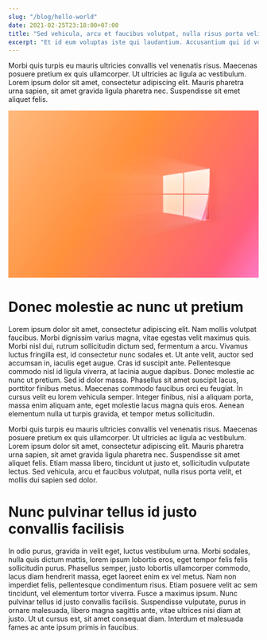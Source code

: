 ```yaml
---
slug: "/blog/hello-world"
date: 2021-02-25T23:18:00+07:00
title: "Sed vehicula, arcu et faucibus volutpat, nulla risus porta velit?"
excerpt: "Et id eum voluptas iste qui laudantium. Accusantium qui id voluptatem voluptas officia tempore ipsam deleniti rem. Est est occaecati voluptatem exercitationem ex possimus quo minima. Sit architecto est harum aut nemo perferendis reiciendis odio."
--- 
```

Morbi quis turpis eu mauris ultricies convallis vel venenatis risus. Maecenas posuere pretium ex quis ullamcorper. Ut ultricies ac ligula ac vestibulum. Lorem ipsum dolor sit amet, consectetur adipiscing elit. Mauris pharetra urna sapien, sit amet gravida ligula pharetra nec. Suspendisse sit emet aliquet felis.

![Figure 1: Phasellus semper, justo lobortis ullamcorper commodo, lacus diam hendrerit massa, eget laoreet enim ex vel metus](./windows.jpg)

# Donec molestie ac nunc ut pretium

Lorem ipsum dolor sit amet, consectetur adipiscing elit. Nam mollis volutpat faucibus. Morbi dignissim varius magna, vitae egestas velit maximus quis. Morbi nisl dui, rutrum sollicitudin dictum sed, fermentum a arcu. Vivamus luctus fringilla est, id consectetur nunc sodales et. Ut ante velit, auctor sed accumsan in, iaculis eget augue. Cras id suscipit ante. Pellentesque commodo nisl id ligula viverra, at lacinia augue dapibus. Donec molestie ac nunc ut pretium. Sed id dolor massa. Phasellus sit amet suscipit lacus, porttitor finibus metus. Maecenas commodo faucibus orci eu feugiat. In cursus velit eu lorem vehicula semper. Integer finibus, nisi a aliquam porta, massa enim aliquam ante, eget molestie lacus magna quis eros. Aenean elementum nulla ut turpis gravida, et tempor metus sollicitudin.

Morbi quis turpis eu mauris ultricies convallis vel venenatis risus. Maecenas posuere pretium ex quis ullamcorper. Ut ultricies ac ligula ac vestibulum. Lorem ipsum dolor sit amet, consectetur adipiscing elit. Mauris pharetra urna sapien, sit amet gravida ligula pharetra nec. Suspendisse sit amet aliquet felis. Etiam massa libero, tincidunt ut justo et, sollicitudin vulputate lectus. Sed vehicula, arcu et faucibus volutpat, nulla risus porta velit, et mollis dui sapien sed dolor.

# Nunc pulvinar tellus id justo convallis facilisis

In odio purus, gravida in velit eget, luctus vestibulum urna. Morbi sodales, nulla quis dictum mattis, lorem ipsum lobortis eros, eget tempor felis felis sollicitudin purus. Phasellus semper, justo lobortis ullamcorper commodo, lacus diam hendrerit massa, eget laoreet enim ex vel metus. Nam non imperdiet felis, pellentesque condimentum risus. Etiam posuere velit ac sem tincidunt, vel elementum tortor viverra. Fusce a maximus ipsum. Nunc pulvinar tellus id justo convallis facilisis. Suspendisse vulputate, purus in ornare malesuada, libero magna sagittis ante, vitae ultrices nisi diam at justo. Ut ut cursus est, sit amet consequat diam. Interdum et malesuada fames ac ante ipsum primis in faucibus.